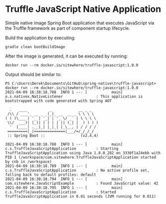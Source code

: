# Truffle JavaScript Native Application
Simple native image Spring Boot application that executes JavaScript via the Truffle framework as part of component startup lifecycle.

Build the application by executing:

```
gradle clean bootBuildImage
```

After the image is generated, it can be executed by running:

```
docker run --rm docker.io/sitewhere/truffle-javascript:1.0.0
```

Output should be similar to:

```
PS C:\Users\Derek\Documents\GitHub\spring-native\truffle-javascript> docker run --rm docker.io/sitewhere/truffle-javascript:1.0.0
2021-04-09 16:38:18.788  INFO 1 --- [           main] o.s.nativex.NativeListener               : This application is bootstrapped with code generated with Spring AOT

  .   ____          _            __ _ _
 /\\ / ___'_ __ _ _(_)_ __  __ _ \ \ \ \
( ( )\___ | '_ | '_| | '_ \/ _` | \ \ \ \
 \\/  ___)| |_)| | | | | || (_| |  ) ) ) )
  '  |____| .__|_| |_|_| |_\__, | / / / /
 =========|_|==============|___/=/_/_/_/
 :: Spring Boot ::                (v2.4.4)

2021-04-09 16:38:18.788  INFO 1 --- [           main] c.s.TruffleJavaScriptApplication         : Starting TruffleJavaScriptApplication using Java 1.8.0_282 on 3330f1a24ebb with PID 1 (/workspace/com.sitewhere.TruffleJavaScriptApplication started by cnb in /workspace)
2021-04-09 16:38:18.789  INFO 1 --- [           main] c.s.TruffleJavaScriptApplication         : No active profile set, falling back to default profiles: default
2021-04-09 16:38:18.794  INFO 1 --- [           main] com.sitewhere.JavaScriptExample          : Found JavaScript value: 42
2021-04-09 16:38:18.795  INFO 1 --- [           main] c.s.TruffleJavaScriptApplication         : Started TruffleJavaScriptApplication in 0.01 seconds (JVM running for 0.011)
```
